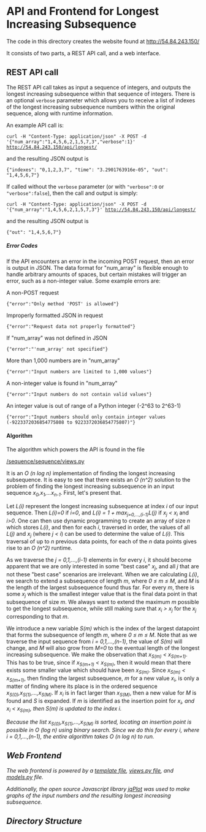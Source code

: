 <h1>API and Frontend for Longest Increasing Subsequence</h1>
<p>The code in this directory creates the website found at
<a href="http://54.84.243.150/">http://54.84.243.150/</a></p>

<p>It consists of two parts, a REST API call, and a web interface.</p>

<h2>REST API call</h2>

<p>The REST API call takes as input a sequence of integers, and outputs the longest increasing subsequence within that sequence of integers. There is an optional <code>verbose</code> parameter which allows you to receive a list of indexes of the longest increasing subsequence numbers within the original sequence, along with runtime information.</p>

<p>An example API call is:</p>

<code>curl -H "Content-Type: application/json" -X POST -d '{"num_array":"1,4,5,6,2,1,5,7,3","verbose":1}' http://54.84.243.150/api/longest/</code>

<p>and the resulting JSON output is</p>

<code>{"indexes": "0,1,2,3,7", "time": "3.2901763916e-05", "out": "1,4,5,6,7"}</code>

<p>If called without the <code>verbose</code> parameter (or with <code>"verbose":0</code> or <code>"verbose":false</code>), then the call and output is simply:</p>

<code>curl -H "Content-Type: application/json" -X POST -d '{"num_array":"1,4,5,6,2,1,5,7,3"}' http://54.84.243.150/api/longest/</code>

<p>and the resulting JSON output is</p>

<code>{"out": "1,4,5,6,7"}</code>

<h5>Error Codes</h5>

<p>If the API encounters an error in the incoming POST request, then an error is output in JSON. The data format for "num_array" is flexible enough to handle arbitrary amounts of spaces, but certain mistakes will trigger an error, such as a non-integer value. Some example errors are:</p>

<p>A non-POST request</p>
<code>{"error":"Only method 'POST' is allowed"}</code>

<p>Improperly formatted JSON in request<p>
<code>{"error":"Request data not properly formatted"}</code>

<p>If "num_array" was not defined in JSON</p>
<code>{"error":"'num_array' not specified"}</code>

<p>More than 1,000 numbers are in "num_array"</p>
<code>{"error":"Input numbers are limited to 1,000 values"}</code>

<p>A non-integer value is found in "num_array"</p>
<code>{"error":"Input numbers do not contain valid values"}</code>

<p>An integer value is out of range of a Python integer (-2^63 to 2^63-1)</p>
<code>{"error":"Input numbers should only contain integer values (-9223372036854775808 to 9223372036854775807)"}</code>

<h4>Algorithm</h4>

<p>The algorithm which powers the API is found in the file</p>

<a href="https://github.com/Estherbunny/LongestSubsequence/blob/master/sequence/sequence/views.py">/sequence/sequence/views.py</a>

<p>It is an <i>O (n log n)</i> implementation of finding the longest increasing subsequence. It is easy to see that there exists an <i>O (n^2)</i> solution to the problem of finding the longest increasing subsequence in an input sequence <i>x<sub>0</sub>,x<sub>1</sub>,...x<sub>n-1</sub></i>. First, let's present that.</p>

<p>Let <i>L(i)</i> represent the longest increasing subsequence at index <i>i</i> of our input sequence. Then <i>L(i)=0</i> if <i>i=0</i>, and <i>L(i) = 1 + max<sub>j=0,...,(i-1)</sub>L(j)</i> if <i>x<sub>j</sub> &lt; x<sub>i</sub></i> and <i>i>0</i>. One can then use dynamic programming to create an array of size <i>n</i> which stores <i>L(i)</i>, and then for each <i>i</i>, traversed in order, the values of all <i>L(j)</i> and <i>x<sub>j</sub></i> (where <i>j &lt; i</i>) can be used to determine the value of <i>L(i)</i>.  This traversal of up to <i>n</i> previous data points, for each of the <i>n</i> data points gives rise to an <i>O (n^2)</i> runtime.</p>

<p>As we traverse the <i>j = 0,1,...,(i-1)</i> elements in for every <i>i</i>, it should become apparent that we are only interested in some "best case" <i>x<sub>j</sub></i>, and all <i>j</i> that are not these "best case" scenarios are irrelevant. When we are calculating <i>L(i)</i>, we search to extend a subsequence of length <i>m</i>, where <i>0 &le; m &le; M</i>, and <i>M</i> is the length of the largest subsequence found thus far. For every <i>m</i>, there is some <i>x<sub>j</sub></i> which is the smallest integer value that is the final data point in that subsequence of size <i>m</i>. We always want to extend the maximum <i>m</i> possible to get the longest subsequence, while still making sure that <i>x<sub>i</sub> &gt; x<sub>j</sub></i> for the <i>x<sub>j</sub></i> corresponding to that <i>m</i>.</p>

<p>We introduce a new variable <i>S(m)</i> which is the index of the largest datapoint that forms the subsequence of length <i>m</i>, where <i>0 &le; m &le; M</i>. Note that as we traverse the input sequence from <i>i = 0,1,...,(n-1)</i>, the value of <i>S(m)</i> will change, and <i>M</i> will also grow from <i>M=0</i> to the eventual length of the longest increasing subsequence. We make the observation that <i>x<sub>S(m)</sub> &lt; x<sub>S(m+1)</sub></i>. This has to be true, since if <i>x<sub>S(m+1)</sub> &lt; x<sub>S(m)</sub></i>, then it would mean that there exists some smaller value which should have been <i>x<sub>S(m)</sub></i>. Since <i>x<sub>S(m)</sub> &lt; x<sub>S(m+1)</sub></i>, then finding the largest subsequence, <i>m</i> for a new value <i>x<sub>i</sub></i>, is only a matter of finding where its place is in the ordered sequence <i>x<sub>S(0)</sub>,x<sub>S(1)</sub>,...,x<sub>S(M)</sub></i>. If <i>x<sub>i</sub></i> is in fact larger than <i>x<sub>S(M)</sub></i>, then a new value for <i>M</i> is found and <i>S</i> is expanded. If <i>m</i> is identified as the insertion point for <i>x<sub>i</sub>, and <i>x<sub>i</sub> &lt; x<sub>S(m)</sub></i>, then <i>S(m)</i> is updated to the index <i>i</i>.</p>

<p>Because the list <i>x<sub>S(0)</sub>,x<sub>S(1)</sub>,...,x<sub>S(M)</sub></i> is sorted, locating an insertion point is possible in <i>O (log n)</i> using binary search. Since we do this for every <i>i</i>, where <i>i = 0,1,...,(n-1)</i>, the entire algorithm takes <i>O (n log n)</i> to run.</p>

<h2>Web Frontend</h2>

<p>The web frontend is powered by a <a href="https://github.com/Estherbunny/LongestSubsequence/blob/master/templates/frontend/home.html">template file</a>, <a href="https://github.com/Estherbunny/LongestSubsequence/blob/master/sequence/frontend/views.py">views.py file</a>, and <a href="https://github.com/Estherbunny/LongestSubsequence/blob/master/sequence/frontend/models.py">models.py</a> file.</p>

<p>Additionally, the open source Javascript library <a href="http://www.jqplot.com/index.php">jqPlot</a> was used to make  graphs of the input numbers and the resulting longest increasing subsequence.</p>



<h2>Directory Structure</h2>






